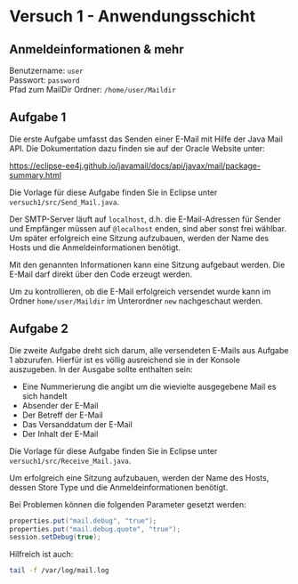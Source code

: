 # Versuch 1 - Anwendungsschicht

## Anmeldeinformationen & mehr

Benutzername: `user`<br>
Passwort: `password`<br>
Pfad zum MailDir Ordner: `/home/user/Maildir`

## Aufgabe 1

Die erste Aufgabe umfasst das Senden einer E-Mail mit Hilfe der Java Mail API. Die Dokumentation dazu finden sie auf der Oracle Website unter:

https://eclipse-ee4j.github.io/javamail/docs/api/javax/mail/package-summary.html

Die Vorlage für diese Aufgabe finden Sie in Eclipse unter `versuch1/src/Send_Mail.java`.

Der SMTP-Server läuft auf `localhost`, d.h. die E-Mail-Adressen für Sender und Empfänger müssen auf `@localhost` enden, sind aber sonst frei wählbar. Um später erfolgreich eine Sitzung aufzubauen, werden der Name des Hosts und die Anmeldeinformationen benötigt.

Mit den genannten Informationen kann eine Sitzung aufgebaut werden. Die E-Mail darf direkt über den Code erzeugt werden.

Um zu kontrollieren, ob die E-Mail erfolgreich versendet wurde kann im Ordner `home/user/Maildir` im Unterordner `new` nachgeschaut werden. 

## Aufgabe 2

Die zweite Aufgabe dreht sich darum, alle versendeten E-Mails aus Aufgabe 1 abzurufen.  Hierfür ist es völlig ausreichend sie in der Konsole auszugeben. In der Ausgabe sollte enthalten sein:

* Eine Nummerierung die angibt um die wievielte ausgegebene Mail es sich handelt
* Absender der E-Mail
* Der Betreff der E-Mail
* Das Versanddatum der E-Mail
* Der Inhalt der E-Mail

Die Vorlage für diese Aufgabe finden Sie in Eclipse unter `versuch1/src/Receive_Mail.java`.

Um erfolgreich eine Sitzung aufzubauen, werden der Name des Hosts, dessen Store Type und die Anmeldeinformationen benötigt. 

Bei Problemen können die folgenden Parameter gesetzt werden:

```java
properties.put("mail.debug", "true");
properties.put("mail.debug.quote", "true");
session.setDebug(true);
```

Hilfreich ist auch:

```bash
tail -f /var/log/mail.log
```